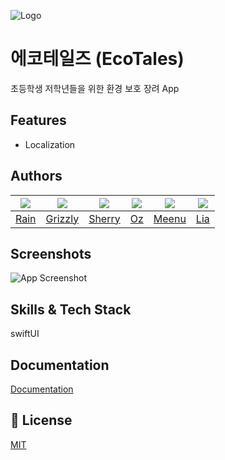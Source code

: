![Logo](https://dummyimage.com/1000x300/000/fff.png)

# 에코테일즈 (EcoTales)

초등학생 저학년들을 위한 환경 보호 장려 App

## Features

- Localization

## Authors

|<img src="https://github.com/eunbkang.png">|<img src="https://github.com/Lim-YongKwan.png">|<img src="https://github.com/yeahaluu.png">|<img src="https://github.com/glitterer.png">|<img src="https://github.com/taek0622.png">|<img src="https://github.com/Lia316.png">|
|:-:|:-:|:-:|:-:|:-:|:-:|
|[Rain](https://github.com/eunbkang)|[Grizzly](https://github.com/Lim-YongKwan)|[Sherry](https://github.com/yeahaluu)|[Oz](https://github.com/glitterer)|[Meenu](https://github.com/taek0622)|[Lia](https://github.com/Lia316)|


## Screenshots

![App Screenshot](https://dummyimage.com/250x500/000/fff.png)


## Skills & Tech Stack
swiftUI

## Documentation

[Documentation](https://linktodocumentation)


## :lock_with_ink_pen: License

[MIT](https://choosealicense.com/licenses/mit/)
